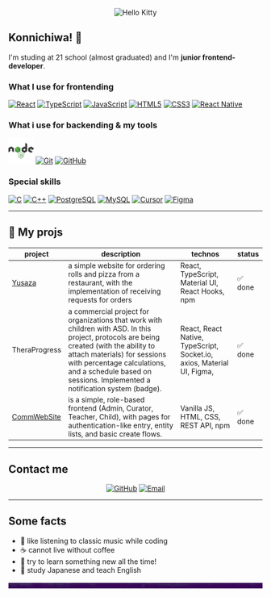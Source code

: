 <div align="center">

![Hello Kitty](./HelloKittyGif.gif)

</div>

## Konnichiwa! 🙏 
I'm studing at 21 school (almost graduated) and I'm **junior frontend-developer**. 


### What I use for frontending
[<img src="https://cdn.jsdelivr.net/gh/devicons/devicon/icons/react/react-original.svg" width="50" height="50" alt="React" title="React" />](https://reactjs.org/)
[<img src="https://cdn.jsdelivr.net/gh/devicons/devicon/icons/typescript/typescript-original.svg" width="50" height="50" alt="TypeScript" title="TypeScript" />](https://www.typescriptlang.org/)
[<img src="https://cdn.jsdelivr.net/gh/devicons/devicon/icons/javascript/javascript-original.svg" width="50" height="50" alt="JavaScript" title="JavaScript" />](https://developer.mozilla.org/docs/Web/JavaScript)
[<img src="https://cdn.jsdelivr.net/gh/devicons/devicon/icons/html5/html5-original.svg" width="50" height="50" alt="HTML5" title="HTML5" />](https://developer.mozilla.org/docs/Web/HTML)
[<img src="https://cdn.jsdelivr.net/gh/devicons/devicon/icons/css3/css3-original.svg" width="50" height="50" alt="CSS3" title="CSS3" />](https://developer.mozilla.org/docs/Web/CSS)
[<img src="https://cdn.jsdelivr.net/gh/devicons/devicon/icons/react/react-original.svg" width="50" height="50" alt="React Native" title="React Native" />](https://reactnative.dev/)

### What i use for backending & my tools
[<img src="https://raw.githubusercontent.com/devicons/devicon/master/icons/nodejs/nodejs-original-wordmark.svg" width="50" height="50" alt="Node.js" title="Node.js" />](https://nodejs.org/)
[<img src="https://cdn.jsdelivr.net/gh/devicons/devicon/icons/git/git-original.svg" width="50" height="50" alt="Git" title="Git" />](https://git-scm.com/)
[<img src="https://cdn.jsdelivr.net/gh/devicons/devicon/icons/github/github-original.svg" width="50" height="50" alt="GitHub" title="GitHub" />](https://github.com/)

### Special skills
[<img src="https://cdn.jsdelivr.net/gh/devicons/devicon/icons/c/c-original.svg" width="50" height="50" alt="C" title="C" />](https://en.cppreference.com/w/c)
[<img src="https://cdn.jsdelivr.net/gh/devicons/devicon/icons/cplusplus/cplusplus-original.svg" width="50" height="50" alt="C++" title="C++" />](https://isocpp.org/)
[<img src="https://cdn.jsdelivr.net/gh/devicons/devicon/icons/postgresql/postgresql-original.svg" width="50" height="50" alt="PostgreSQL" title="PostgreSQL" />](https://www.postgresql.org/)
[<img src="https://cdn.jsdelivr.net/gh/devicons/devicon/icons/mysql/mysql-original.svg" width="50" height="50" alt="MySQL" title="MySQL" />](https://www.mysql.com/)
[<img src="https://img.shields.io/badge/Cursor-000000?style=flat-square&logo=cursor&logoColor=white" alt="Cursor" title="Cursor" />](https://cursor.sh/)
[<img src="https://cdn.jsdelivr.net/gh/devicons/devicon/icons/figma/figma-original.svg" width="50" height="50" alt="Figma" title="Figma" />](https://www.figma.com/)

---

## 🌟 My projs

<div align="center">

| project | description | technos | status |
|--------|----------|------------|--------|
| [Yusaza](https://github.com/ttplshkv/yusaza) | a simple website for ordering rolls and pizza from a restaurant, with the implementation of receiving requests for orders | React, TypeScript, Material UI, React Hooks, npm | ✅ done |
| TheraProgress | a commercial project for organizations that work with children with ASD. In this project, protocols are being created (with the ability to attach materials) for sessions with percentage calculations, and a schedule based on sessions. Implemented a notification system (badge). | React, React Native, TypeScript, Socket.io, axios, Material UI, Figma, | ✅ done |
| [CommWebSite](https://github.com/ttplshkv/MedicalWebSite) | is a simple, role-based frontend (Admin, Curator, Teacher, Child), with pages for authentication-like entry, entity lists, and basic create flows. | Vanilla JS, HTML, CSS, REST API, npm | ✅ done |

</div>

---

## Contact me

<div align="center">

[![GitHub](https://img.shields.io/badge/GitHub-181717?style=for-the-badge&logo=github&logoColor=white)](https://github.com/ttplshkv)
[![Email](https://img.shields.io/badge/Email-D14836?style=for-the-badge&logo=gmail&logoColor=white)](tpleshakova@icloud.com)

</div>

---

## Some facts

- 🎵 like listening to classic music while coding
- ☕ cannot live without coffee
- 🌱 try to learn something new all the time!
- 🏯 study Japanese and teach English
<div align="center">

![Footer](./FooterGif.gif)

</div>
